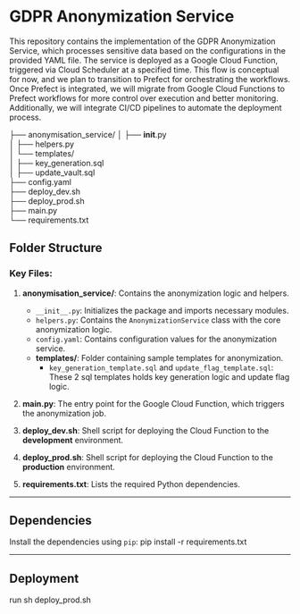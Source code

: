 # GDPR Anonymization Service

This repository contains the implementation of the GDPR Anonymization Service, which processes sensitive data based on the configurations in the provided YAML file. The service is deployed as a Google Cloud Function, triggered via Cloud Scheduler at a specified time. This flow is conceptual for now, and we plan to transition to Prefect for orchestrating the workflows. Once Prefect is integrated, we will migrate from Google Cloud Functions to Prefect workflows for more control over execution and better monitoring. Additionally, we will integrate CI/CD pipelines to automate the deployment process.

├── anonymisation_service/
│   ├── __init__.py              
│   ├── helpers.py               
│   └── templates/               
│       ├── key_generation.sql   
│       ├── update_vault.sql    
├── config.yaml                 
├── deploy_dev.sh               
├── deploy_prod.sh              
├── main.py                     
└── requirements.txt            


## Folder Structure
### Key Files:
1. **anonymisation_service/**: Contains the anonymization logic and helpers.
    - `__init__.py`: Initializes the package and imports necessary modules.
    - `helpers.py`: Contains the `AnonymizationService` class with the core anonymization logic.
    - `config.yaml`: Contains configuration values for the anonymization service.
    - **templates/**: Folder containing sample templates for anonymization.
        - `key_generation_template.sql` and `update_flag_template.sql`: These 2 sql templates holds key generation logic and update flag logic.
    
2. **main.py**: The entry point for the Google Cloud Function, which triggers the anonymization job.

3. **deploy_dev.sh**: Shell script for deploying the Cloud Function to the **development** environment.

4. **deploy_prod.sh**: Shell script for deploying the Cloud Function to the **production** environment.

5. **requirements.txt**: Lists the required Python dependencies.

---

## Dependencies

Install the dependencies using `pip`:
pip install -r requirements.txt

---

## Deployment

run sh deploy_prod.sh




